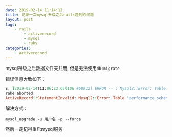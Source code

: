 ```yaml
---
date: 2019-02-14 11:14:12
title: 记录一次mysql升级之后rails遇到的问题
layout: post
tags:
    - rails
		- activerecord
		- mysql
		- ruby
categories:
    - activerecord
---
```


mysql升级之后数据文件夹共用, 但是无法使用`db:migrate`

错误信息大致如下：

```ruby
E, [2019-02-14T11:06:23.650106 #68912] ERROR -- : Mysql2::Error: Table 'performance_schema.session_variables' doesn't exist: SHOW VARIABLES LIKE 'character_set_database'
rake aborted!
ActiveRecord::StatementInvalid: Mysql2::Error: Table 'performance_schema.session_variables' doesn't exist: SHOW VARIABLES LIKE 'character_set_database'
```
解决方式：
```shell
mysql_upgrade -u 用户名 -p --force
```
然后一定记得重启mysql服务
